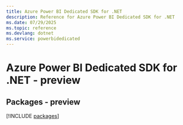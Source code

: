 ```yaml
---
title: Azure Power BI Dedicated SDK for .NET
description: Reference for Azure Power BI Dedicated SDK for .NET
ms.date: 07/29/2025
ms.topic: reference
ms.devlang: dotnet
ms.service: powerbidedicated
---
```

# Azure Power BI Dedicated SDK for .NET - preview
## Packages - preview
[!INCLUDE [packages](power-bi-dedicated-index.md)]